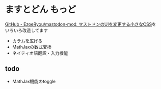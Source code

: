 # ますとどん もっど

[GitHub - EzoeRyou/mastodon-mod: マストドンのUIを変更する小さなCSS](https://github.com/EzoeRyou/mastodon-mod)をいろいろ改造してます

- カラムを広げる
- MathJaxの数式変換
- ネイティオ語翻訳・入力機能

## todo 
- MathJax機能のtoggle
